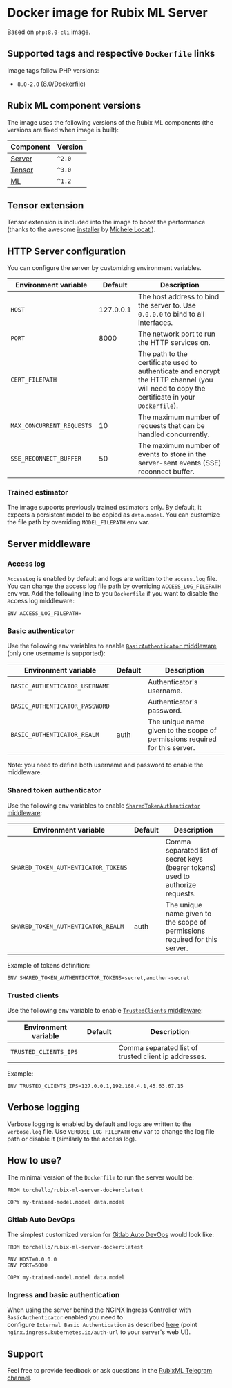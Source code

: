 # Docker image for Rubix ML Server
Based on `php:8.0-cli` image.

## Supported tags and respective `Dockerfile` links
Image tags follow PHP versions:
* `8.0-2.0` ([8.0/Dockerfile](https://github.com/torchello/rubix-ml-server-docker/blob/master/7.4/Dockerfile))

## Rubix ML component versions
The image uses the following versions of the Rubix ML components (the versions are fixed when image is built):

| Component                                   | Version      |
| ------------------------------------------- | ------------ |
| [Server](https://github.com/RubixML/Server) | `^2.0`       |
| [Tensor](https://github.com/RubixML/Tensor) | `^3.0`       |
| [ML](https://github.com/RubixML/ML)         | `^1.2`       |

## Tensor extension
Tensor extension is included into the image to boost the performance (thanks to the awesome 
[installer](https://github.com/mlocati/docker-php-extension-installer) by [Michele Locati](https://github.com/mlocati)).

## HTTP Server configuration
You can configure the server by customizing environment variables. 

| Environment variable        | Default     | Description |
| --------------------------- | ----------- | ----------- |
| `HOST`                      | 127.0.0.1   | The host address to bind the server to. Use `0.0.0.0` to bind to all interfaces. |
| `PORT`                      | 8000        | The network port to run the HTTP services on. |
| `CERT_FILEPATH`             |             | The path to the certificate used to authenticate and encrypt the HTTP channel (you will need to copy the certificate in your `Dockerfile`). |
| `MAX_CONCURRENT_REQUESTS`   | 10          | The maximum number of requests that can be handled concurrently. |
| `SSE_RECONNECT_BUFFER`      | 50          | The maximum number of events to store in the server-sent events (SSE) reconnect buffer. |

### Trained estimator
The image supports previously trained estimators only. By default, it expects a persistent model to be copied as `data.model`.
You can customize the file path by overriding `MODEL_FILEPATH` env var.

## Server middleware
### Access log
`AccessLog` is enabled by default and logs are written to the `access.log` file. 
You can change the access log file path by overriding `ACCESS_LOG_FILEPATH` env var. Add the following line to you `Dockerfile`
if you want to disable the access log middleware:
```
ENV ACCESS_LOG_FILEPATH=
```

### Basic authenticator
Use the following env variables to enable [`BasicAuthenticator` middleware](https://github.com/RubixML/Server#basic-authenticator) (only one username is supported):

| Environment variable           | Default     | Description |
| ------------------------------ | ----------- | ----------- |
| `BASIC_AUTHENTICATOR_USERNAME` |             | Authenticator's username. |
| `BASIC_AUTHENTICATOR_PASSWORD` |             | Authenticator's password. |
| `BASIC_AUTHENTICATOR_REALM`    | auth        | The unique name given to the scope of permissions required for this server. |

Note: you need to define both username and password to enable the middleware.

### Shared token authenticator
Use the following env variables to enable [`SharedTokenAuthenticator` middleware](https://github.com/RubixML/Server#shared-token-authenticator):

| Environment variable                  | Default     | Description |
| ------------------------------------- | ----------- | ----------- |
| `SHARED_TOKEN_AUTHENTICATOR_TOKENS`   |             | Comma separated list of secret keys (bearer tokens) used to authorize requests. |
| `SHARED_TOKEN_AUTHENTICATOR_REALM`    | auth        | The unique name given to the scope of permissions required for this server. |

Example of tokens definition:
```
ENV SHARED_TOKEN_AUTHENTICATOR_TOKENS=secret,another-secret
```

### Trusted clients
Use the following env variable to enable [`TrustedClients` middleware](https://github.com/RubixML/Server#trusted-clients):

| Environment variable    | Default     | Description |
| ----------------------- | ----------- | ----------- |
| `TRUSTED_CLIENTS_IPS`   |             | Comma separated list of trusted client ip addresses. |

Example:
```
ENV TRUSTED_CLIENTS_IPS=127.0.0.1,192.168.4.1,45.63.67.15
```

## Verbose logging
Verbose logging is enabled by default and logs are written to the `verbose.log` file.
Use `VERBOSE_LOG_FILEPATH` env var to change the log file path or disable it (similarly to the access log).

## How to use?
The minimal version of the `Dockerfile` to run the server would be:
```
FROM torchello/rubix-ml-server-docker:latest

COPY my-trained-model.model data.model
```

### Gitlab Auto DevOps
The simplest customized version for [Gitlab Auto DevOps](https://docs.gitlab.com/ee/topics/autodevops/) would look like:
```
FROM torchello/rubix-ml-server-docker:latest

ENV HOST=0.0.0.0
ENV PORT=5000

COPY my-trained-model.model data.model
```

### Ingress and basic authentication
When using the server behind the NGINX Ingress Controller with `BasicAuthenticator` enabled you need to  
configure `External Basic Authentication` as described [here](https://kubernetes.github.io/ingress-nginx/examples/auth/external-auth/)
(point `nginx.ingress.kubernetes.io/auth-url` to your server's web UI).

## Support
Feel free to provide feedback or ask questions in the [RubixML Telegram channel](https://t.me/RubixML). 
